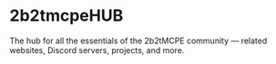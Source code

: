 # 2b2tmcpeHUB
The hub for all the essentials of the 2b2tMCPE community — related websites, Discord servers, projects, and more.
